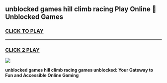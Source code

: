 
## unblocked games hill climb racing Play Online 👋 Unblocked Games
<h3>
<a href="https://premium.freeplayer.one?title=unblocked_games_hill_climb_racing&ref=19F">CLICK TO PLAY</a></h3>
<hr>

<h3>
<a href="https://premium.freeplayer.one?title=unblocked_games_hill_climb_racing&ref=19F">CLICK 2 PLAY</a>
  
</h3>

<a href="https://premium.freeplayer.one?title=unblocked_games_hill_climb_racing&ref=19F"><img src="https://clearcache.store/games.png"></a>


**unblocked games hill climb racing games unblocked: Your Gateway to Fun and Accessible Online Gaming**
